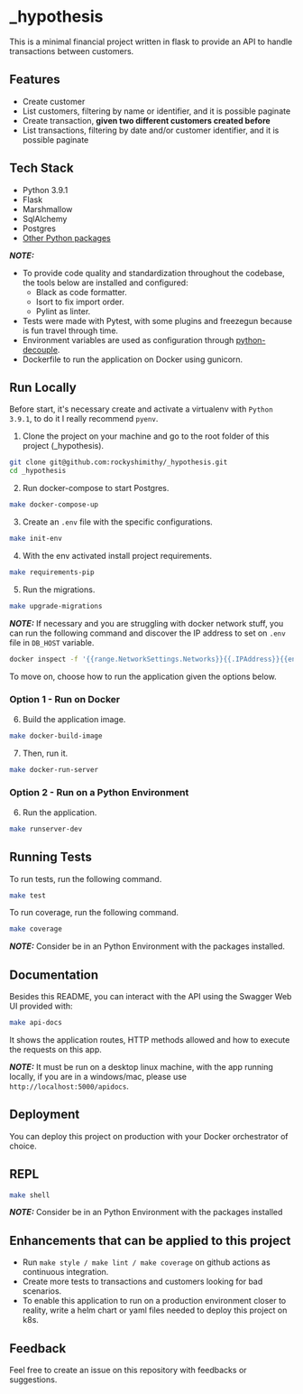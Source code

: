 # \_hypothesis

This is a minimal financial project written in flask to provide an API to handle transactions between customers.

## Features

- Create customer
- List customers, filtering by name or identifier, and it is possible paginate
- Create transaction, **given two different customers created before**
- List transactions, filtering by date and/or customer identifier, and it is possible paginate 

## Tech Stack

- Python 3.9.1
- Flask
- Marshmallow
- SqlAlchemy
- Postgres
- [Other Python packages](requirements/requirements.in)

**_NOTE:_**

- To provide code quality and standardization throughout the codebase, the tools below are installed and configured:
  - Black as code formatter.
  - Isort to fix import order.
  - Pylint as linter.
- Tests were made with Pytest, with some plugins and freezegun because is fun travel through time.
- Environment variables are used as configuration through [python-decouple](https://github.com/henriquebastos/python-decouple).
- Dockerfile to run the application on Docker using gunicorn.

## Run Locally

Before start, it's necessary create and activate a virtualenv with `Python 3.9.1`, to do it I really recommend `pyenv`.

1.  Clone the project on your machine and go to the root folder of this project (_hypothesis).
```bash
git clone git@github.com:rockyshimithy/_hypothesis.git
cd _hypothesis
```

2. Run docker-compose to start Postgres.
```bash
make docker-compose-up
```

3. Create an `.env` file with the specific configurations.
```bash
make init-env
```

4. With the env activated install project requirements.
```bash
make requirements-pip
```

5. Run the migrations.
```bash
make upgrade-migrations
```
**_NOTE:_** If necessary and you are struggling with docker network stuff, you can run the following command and discover the IP address to set on `.env` file in `DB_HOST` variable.

```bash
docker inspect -f '{{range.NetworkSettings.Networks}}{{.IPAddress}}{{end}}' <postgres_container_identifier>
```

To move on, choose how to run the application given the options below.

### Option 1 - Run on Docker

6. Build the application image.
```bash
make docker-build-image
```

7. Then, run it.
```bash
make docker-run-server
```

### Option 2 - Run on a Python Environment

6. Run the application.
```bash
make runserver-dev
```

## Running Tests

To run tests, run the following command.
```bash
make test
```

To run coverage, run the following command.
```bash
make coverage
```

**_NOTE:_** Consider be in an Python Environment with the packages installed.

## Documentation

Besides this README, you can interact with the API using the Swagger Web UI provided with:
```bash
make api-docs
```
It shows the application routes, HTTP methods allowed and how to execute the requests on this app.

**_NOTE:_** It must be run on a desktop linux machine, with the app running locally, if you are in a windows/mac, please use `http://localhost:5000/apidocs`.

## Deployment

You can deploy this project on production with your Docker orchestrator of choice.

## REPL

```bash
make shell
```

**_NOTE:_** Consider be in an Python Environment with the packages installed

## Enhancements that can be applied to this project

- Run `make style / make lint / make coverage` on github actions as continuous integration.
- Create more tests to transactions and customers looking for bad scenarios.
- To enable this application to run on a production environment closer to reality, write a helm chart or yaml files needed to deploy this project on k8s.

## Feedback

Feel free to create an issue on this repository with feedbacks or suggestions.
